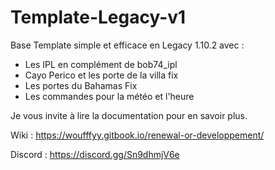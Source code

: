 # Template-Legacy-v1

Base Template simple et efficace en Legacy 1.10.2 avec :

- Les IPL en complément de bob74_ipl
- Cayo Perico et les porte de la villa fix
- Les portes du Bahamas Fix
- Les commandes pour la météo et l'heure

Je vous invite à lire la documentation pour en savoir plus.

Wiki : https://woufffyy.gitbook.io/renewal-or-developpement/

Discord : https://discord.gg/Sn9dhmjV6e 
